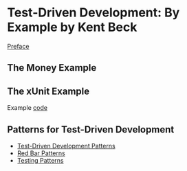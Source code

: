 # Test-Driven Development: By Example by Kent Beck

[Preface](preface.md)

## The Money Example

## The xUnit Example
Example [code](xunit.py)

## Patterns for Test-Driven Development
- [Test-Driven Development Patterns](test-driven-development-patterns.md)
- [Red Bar Patterns](red-bar-patterns.md)
- [Testing Patterns](testing-patterns.md)
 
 
 
 
 
